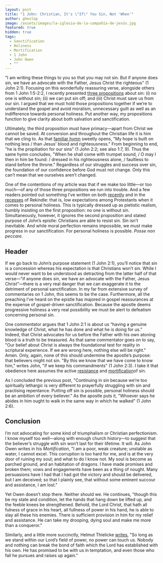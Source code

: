 ```yaml
---
layout: post
title: "1 John: Christian, It's \"If\" You Sin, Not 'When'"
author: gheslop
image: /assets/images/la-iglesia-de-la-compañía-de-jesús.jpg
featured: true
hidden: true
tags:
  - Sanctification
  - Holiness
  - Mortification
  - 1 John
  - John Owen
  - ""
---
```

"I am writing these things to you so that you may not sin. But if anyone does sin, we have an advocate with the Father, Jesus Christ the righteous" (1 John 2:1). Focusing on this wonderfully reassuring verse, alongside others from 1 John 1:5-2:2, I recently presented [three propositions](https://rekindle.co.za/content/2025-06-05-propositions-sin) about sin: (i) no one is without sin; (ii) we can put sin off; and (iii) Christ must save us from our sin. I argued that we must hold those propositions together if we’re to understand the gospel and avoid moralism, unnecessary guilt as well as an indifference towards personal holiness. Put another way, my propositions function to give clarity about both salvation and sanctification.

Ultimately, the third proposition must have primacy—apart from Christ we cannot be saved. At conversion and throughout the Christian life it is him that we cling to. As that [familiar hymn](https://hymnary.org/text/my_hope_is_built_on_nothing_less#google_vignette) sweetly opens, "My hope is built on nothing less / than Jesus' blood and righteousness." From beginning to end, "he is the propitiation for our sins" (1 John 2:2; see also 1:7, 9). Thus the same hymn concludes, "When he shall come with trumpet sound, / O may I then in him be found: / dressed in his righteousness alone, / faultless to stand before the throne." Regardless of our struggles and success over sin, the foundation of our confidence before God must not change. Only this can’t mean that we ourselves aren’t changed.

One of the contentions of my article was that if we make too little—or too much—of any of those three propositions we run into trouble. And a few readers pointed out something I’ve written on both [recently](https://rekindle.co.za/content/2025-05-22-francis-schaeffer-holiness-sanctification) and in the [recesses](https://rekindle.co.za/content/2020-06-04-add-works-to-your-faith) of Rekindle: that is, low expectations among Protestants when it comes to personal holiness. This is typically dressed up as pietistic realism, humbly insisting on the first proposition: no one is without sin. Simultaneously, however, it ignores the second proposition and stated purpose of John’s epistle: Christians are able to resist sin. Sin isn’t inevitable. And while moral perfection remains impossible, we must make progress in our sanctification. For personal holiness is possible. *Posse non peccare*.

## Header

If we go back to John’s purpose statement (1 John 2:1), you’ll notice that sin is a concession whereas his expectation is that Christians won’t sin. While I would never want to be understood as detracting from the latter half of that verse—"if anyone does sin, we have an advocate with the Father, Jesus Christ"—there is a very real danger that we can exaggerate it to the detriment of personal sanctification. In my far from extensive survey of commentaries on 1 John, this seems to be the case. Furthermore, all the preaching I’ve heard on the epistle has majored in gospel reassurances at the expense of gospel-driven sanctification. Because the apostle deems progressive holiness a very real possibility we must be alert to defeatism concerning personal sin.

One commentator argues that 1 John 2:1 is about us “having a genuine knowledge of Christ, what he has done and what he is doing for us.” Indeed, that Christ advocates for us before the Father with his own atoning blood is a truth to be treasured. As that same commentator goes on to say, "Our belief about Christ is always the foundational test for reality in scriptural experience. If we are wrong here, nothing else will be right." Amen. Only, again, none of this should undermine the apostle’s purpose: that believers might not sin. "By this we know that we have come to know him," writes John, "if we keep his commandments" (1 John 2:3). I take it that obedience here assumes the active [resistance](https://rekindle.co.za/content/christs-temptation-and-our-own/) and [mortification](https://rekindle.co.za/content/john-owen-and-asceticism/)of sin.

As I concluded the previous post, "Continuing in sin because we’re too spiritually lethargic is very different to prayerfully struggling with sin and practising repentance. Putting off sin is possible, personal holiness should be an ambition of every believer." As the apostle puts it, "Whoever says he abides in him ought to walk in the same way in which he walked" (1 John 2:6).

## Conclusion

I’m not advocating for some kind of triumphalism or Christian perfectionism. I know myself too well—along with enough church history—to suggest that the believer’s struggle with sin won’t last for their lifetime. It will. As John Owen writes in his *Mortification*, "I am a poor, weak creature; unstable as water, I cannot excel. This corruption is too hard for me, and is at the very door of ruining my soul; and what to do I know not. My soul is become as parched ground, and an habitation of dragons. I have made promises and broken them; vows and engagements have been as a thing of nought. Many persuasions have I had that I had got the victory and should be delivered, but I am deceived; so that I plainly see, that without some eminent succour and assistance, I am lost."

Yet Owen doesn’t stop there. Neither should we. He continues, "though this be my state and condition, let the hands that hang down be lifted up, and the feeble knees be strengthened. Behold, the Lord Christ, that hath all fulness of grace in his heart, all fullness of power in his hand, he is able to slay all these his enemies. There is sufficient provision in him for my relief and assistance. He can take my drooping, dying soul and make me more than a conqueror."

Similarly, and a little more succinctly, Helmut Thielicke [writes](https://au.thegospelcoalition.org/book-review/review-helmut-thielicke-prayer-spans-world/), "So long as we stand within our Lord’s field of power, no power can touch us. Nobody and nothing can break the bond of faith which the Lord has established with his own. He has promised to be with us in temptation, and even those who fall he pursues and raises up again."